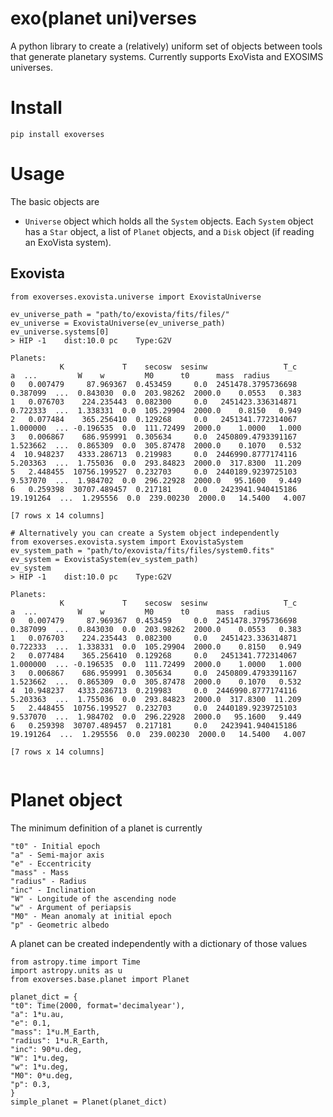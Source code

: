 # exo(planet uni)verses

A python library to create a (relatively) uniform set of objects between tools that generate planetary systems. Currently supports ExoVista and EXOSIMS universes.

# Install
`pip install exoverses` 

# Usage
The basic objects are
- `Universe` object which holds all the `System` objects. Each `System` object has a `Star` object, a list of `Planet` objects, and a `Disk` object (if reading an ExoVista system).

## Exovista
```
from exoverses.exovista.universe import ExovistaUniverse

ev_universe_path = "path/to/exovista/fits/files/"
ev_universe = ExovistaUniverse(ev_universe_path)
ev_universe.systems[0]
> HIP -1	dist:10.0 pc	Type:G2V

Planets:
           K             T    secosw  sesinw                 T_c          a  ...         W    w         M0      t0      mass  radius
0   0.007479     87.969367  0.453459     0.0  2451478.3795736698   0.387099  ...  0.843030  0.0  203.98262  2000.0    0.0553   0.383
1   0.076703    224.235443  0.082300     0.0   2451423.336314871   0.722333  ...  1.338331  0.0  105.29904  2000.0    0.8150   0.949
2   0.077484    365.256410  0.129268     0.0   2451341.772314067   1.000000  ... -0.196535  0.0  111.72499  2000.0    1.0000   1.000
3   0.006867    686.959991  0.305634     0.0  2450809.4793391167   1.523662  ...  0.865309  0.0  305.87478  2000.0    0.1070   0.532
4  10.948237   4333.286713  0.219983     0.0  2446990.8777174116   5.203363  ...  1.755036  0.0  293.84823  2000.0  317.8300  11.209
5   2.448455  10756.199527  0.232703     0.0  2440189.9239725103   9.537070  ...  1.984702  0.0  296.22928  2000.0   95.1600   9.449
6   0.259398  30707.489457  0.217181     0.0   2423941.940415186  19.191264  ...  1.295556  0.0  239.00230  2000.0   14.5400   4.007

[7 rows x 14 columns]

# Alternatively you can create a System object independently
from exoverses.exovista.system import ExovistaSystem
ev_system_path = "path/to/exovista/fits/files/system0.fits"
ev_system = ExovistaSystem(ev_system_path)
ev_system
> HIP -1	dist:10.0 pc	Type:G2V

Planets:
           K             T    secosw  sesinw                 T_c          a  ...         W    w         M0      t0      mass  radius
0   0.007479     87.969367  0.453459     0.0  2451478.3795736698   0.387099  ...  0.843030  0.0  203.98262  2000.0    0.0553   0.383
1   0.076703    224.235443  0.082300     0.0   2451423.336314871   0.722333  ...  1.338331  0.0  105.29904  2000.0    0.8150   0.949
2   0.077484    365.256410  0.129268     0.0   2451341.772314067   1.000000  ... -0.196535  0.0  111.72499  2000.0    1.0000   1.000
3   0.006867    686.959991  0.305634     0.0  2450809.4793391167   1.523662  ...  0.865309  0.0  305.87478  2000.0    0.1070   0.532
4  10.948237   4333.286713  0.219983     0.0  2446990.8777174116   5.203363  ...  1.755036  0.0  293.84823  2000.0  317.8300  11.209
5   2.448455  10756.199527  0.232703     0.0  2440189.9239725103   9.537070  ...  1.984702  0.0  296.22928  2000.0   95.1600   9.449
6   0.259398  30707.489457  0.217181     0.0   2423941.940415186  19.191264  ...  1.295556  0.0  239.00230  2000.0   14.5400   4.007

[7 rows x 14 columns]


```

# Planet object
The minimum definition of a planet is currently
```
"t0" - Initial epoch
"a" - Semi-major axis
"e" - Eccentricity
"mass" - Mass
"radius" - Radius
"inc" - Inclination
"W" - Longitude of the ascending node
"w" - Argument of periapsis
"M0" - Mean anomaly at initial epoch
"p" - Geometric albedo
```
A planet can be created independently with a dictionary of those values
```
from astropy.time import Time
import astropy.units as u
from exoverses.base.planet import Planet

planet_dict = {
"t0": Time(2000, format='decimalyear'),
"a": 1*u.au,
"e": 0.1,
"mass": 1*u.M_Earth,
"radius": 1*u.R_Earth,
"inc": 90*u.deg,
"W": 1*u.deg,
"w": 1*u.deg,
"M0": 0*u.deg,
"p": 0.3,
}
simple_planet = Planet(planet_dict)
```
